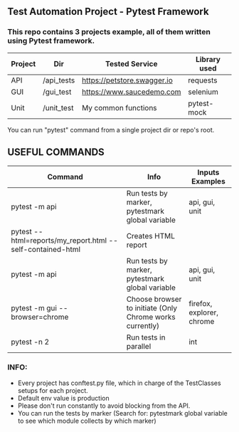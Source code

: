 ## Test Automation Project - Pytest Framework
### This repo contains 3 projects example, all of them written using Pytest framework.


| Project  | Dir | Tested Service | Library used
| ------------- | ------------- | ------------- | ------------- |
| API  | /api_tests| https://petstore.swagger.io | requests |
| GUI  | /gui_test | https://www.saucedemo.com | selenium |
| Unit |/unit_test | My common functions | pytest-mock |

You can run "pytest" command from a single project dir or repo's root.


## USEFUL COMMANDS
| Command  | Info | Inputs Examples
| ------------- | ------------- | ------------- |
| pytest -m api  | Run tests by marker, pytestmark global variable | api, gui, unit  |
| pytest --html=reports/my_report.html --self-contained-html  | Creates HTML report |   |
| pytest -m api  | Run tests by marker, pytestmark global variable | api, gui, unit  |
| pytest -m gui --browser=chrome  | Choose browser to initiate (Only Chrome works currently) | firefox, explorer, chrome  |
| pytest -n 2  | Run tests in parallel | int  |



### INFO:
* Every project has conftest.py file, which in charge of the TestClasses setups for each project.
* Default env value is production
* Please don't run constantly to avoid blocking from the API.
* You can run the tests by marker (Search for: pytestmark global variable to see which module collects by which marker)
